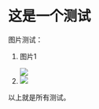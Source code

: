 # 这是一个测试
图片测试：

1. 图片1

   <img src="http://img.baboo.fun/19.01/1642506536(1).png">

2. <img src="http://img.baboo.fun/19.01/1642506536(1).png">



以上就是所有测试。